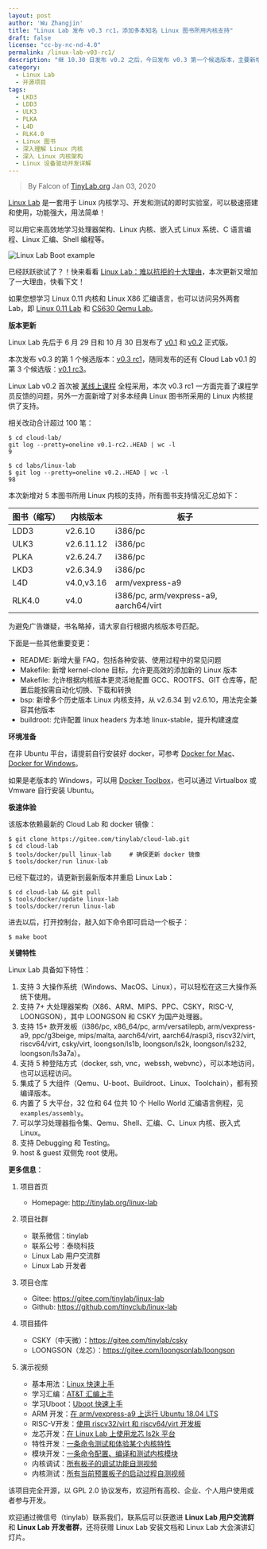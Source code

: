 ```yaml
---
layout: post
author: 'Wu Zhangjin'
title: "Linux Lab 发布 v0.3 rc1，添加多本知名 Linux 图书所用内核支持"
draft: false
license: "cc-by-nc-nd-4.0"
permalink: /linux-lab-v03-rc1/
description: "继 10.30 日发布 v0.2 之后，今日发布 v0.3 第一个候选版本，主要新增多本经典 Linux 图书所用 Linux 内核支持。"
category:
  - Linux Lab
  - 开源项目
tags:
  - LKD3
  - LDD3
  - ULK3
  - PLKA
  - L4D
  - RLK4.0
  - Linux 图书
  - 深入理解 Linux 内核
  - 深入 Linux 内核架构
  - Linux 设备驱动开发详解
---
```


> By Falcon of [TinyLab.org][1]
> Jan 03, 2020

[Linux Lab](http://tinylab.org/linux-lab) 是一套用于 Linux 内核学习、开发和测试的即时实验室，可以极速搭建和使用，功能强大，用法简单！

可以用它来高效地学习处理器架构、Linux 内核、嵌入式 Linux 系统、C 语言编程、Linux 汇编、Shell 编程等。

![Linux Lab Boot example](/wp-content/uploads/2019/12/linux-lab.jpg)

已经跃跃欲试了？！快来看看 [Linux Lab：难以抗拒的十大理由](https://tinylab.org/why-linux-lab/)，本次更新又增加了一大理由，快看下文！

如果您想学习 Linux 0.11 内核和 Linux X86 汇编语言，也可以访问另外两套 Lab，即 [Linux 0.11 Lab](http://tinylab.org/linux-0.11-lab) 和 [CS630 Qemu Lab](http://tinylab.org/cs630-qemu-lab)。


**版本更新**

Linux Lab 先后于 6 月 29 日和 10 月 30 日发布了 [v0.1](https://gitee.com/tinylab/linux-lab/tree/v0.1) 和 [v0.2](https://gitee.com/tinylab/linux-lab/tree/v0.2/) 正式版。

本次发布 v0.3 的第 1 个候选版本：[v0.3 rc1](https://gitee.com/tinylab/linux-lab/tree/v0.3-rc1/)，随同发布的还有 Cloud Lab v0.1 的第 3 个候选版：[v0.1 rc3](https://gitee.com/tinylab/cloud-lab/tree/v0.1-rc3/)。

Linux Lab v0.2 首次被 [某线上课程](https://w.url.cn/s/AMcKZ3a) 全程采用，本次 v0.3 rc1 一方面完善了课程学员反馈的问题，另外一方面新增了对多本经典 Linux 图书所采用的 Linux 内核提供了支持。

相关改动合计超过 100 笔：

    $ cd cloud-lab/
    git log --pretty=oneline v0.1-rc2..HEAD | wc -l
    9

    $ cd labs/linux-lab
    $ git log --pretty=oneline v0.2..HEAD | wc -l
    98

本次新增对 5 本图书所用 Linux 内核的支持，所有图书支持情况汇总如下：

|  图书（缩写） | 内核版本         | 板子
|---------------|------------------|-----------------
|  LDD3         | v2.6.10          | i386/pc
|  ULK3         | v2.6.11.12       | i386/pc
|  PLKA         | v2.6.24.7        | i386/pc
|  LKD3         | v2.6.34.9        | i386/pc
|  L4D          | v4.0,v3.16       | arm/vexpress-a9
|  RLK4.0       | v4.0             | i386/pc, arm/vexpress-a9, aarch64/virt

为避免广告嫌疑，书名略掉，请大家自行根据内核版本号匹配。

下面是一些其他重要变更：

* README: 新增大量 FAQ，包括各种安装、使用过程中的常见问题
* Makefile: 新增 kernel-clone 目标，允许更高效的添加新的 Linux 版本
* Makefile: 允许根据内核版本更灵活地配置 GCC、ROOTFS、GIT 仓库等，配置后能按需自动化切换、下载和转换
* bsp: 新增多个历史版本 Linux 内核支持，从 v2.6.34 到 v2.6.10，用法完全兼容其他版本
* buildroot: 允许配置 linux headers 为本地 linux-stable，提升构建速度

**环境准备**

在非 Ubuntu 平台，请提前自行安装好 docker，可参考 [Docker for Mac](https://docs.docker.com/docker-for-mac/)、[Docker for Windows](https://docs.docker.com/docker-for-windows/)。

如果是老版本的 Windows，可以用 [Docker Toolbox](https://docs.docker.com/toolbox/overview/)，也可以通过 Virtualbox 或 Vmware 自行安装 Ubuntu。

**极速体验**

该版本依赖最新的 Cloud Lab 和 docker 镜像：

    $ git clone https://gitee.com/tinylab/cloud-lab.git
    $ cd cloud-lab
    $ tools/docker/pull linux-lab     # 确保更新 docker 镜像
    $ tools/docker/run linux-lab

已经下载过的，请更新到最新版本并重启 Linux Lab：

    $ cd cloud-lab && git pull
    $ tools/docker/update linux-lab
    $ tools/docker/rerun linux-lab

进去以后，打开控制台，敲入如下命令即可启动一个板子：

    $ make boot


**关键特性**

Linux Lab 具备如下特性：

1. 支持 3 大操作系统（Windows、MacOS、Linux），可以轻松在这三大操作系统下使用。
2. 支持 7+ 大处理器架构（X86、ARM、MIPS、PPC、CSKY，RISC-V, LOONGSON），其中 LOONGSON 和 CSKY 为国产处理器。
3. 支持 15+ 款开发板（i386/pc, x86_64/pc, arm/versatilepb, arm/vexpress-a9, ppc/g3beige, mips/malta, aarch64/virt, aarch64/raspi3, riscv32/virt, riscv64/virt, csky/virt, loongson/ls1b, loongson/ls2k, loongson/ls232, loongson/ls3a7a）。
4. 支持 5 种登陆方式（docker, ssh, vnc，webssh, webvnc），可以本地访问，也可以远程访问。
5. 集成了 5 大组件（Qemu、U-boot、Buildroot、Linux、Toolchain），都有预编译版本。
6. 内置了 5 大平台，32 位和 64 位共 10 个 Hello World 汇编语言例程，见 `examples/assembly`。
7. 可以学习处理器指令集、Qemu、Shell、汇编、C、Linux 内核、嵌入式 Linux。
8. 支持 Debugging 和 Testing。
9. host & guest 双侧免 root 使用。

**更多信息**：

1. 项目首页
    - Homepage: <http://tinylab.org/linux-lab>

2. 项目社群
    - 联系微信：tinylab
    - 联系公号：泰晓科技
    - Linux Lab 用户交流群
    - Linux Lab 开发者

3. 项目仓库
    - Gitee: <https://gitee.com/tinylab/linux-lab>
    - Github:  <https://github.com/tinyclub/linux-lab>

4. 项目插件
    - CSKY（中天微）：<https://gitee.com/tinylab/csky>
    - LOONGSON（龙芯）：<https://gitee.com/loongsonlab/loongson>

5. 演示视频
    - 基本用法：[Linux 快速上手](http://showterm.io/6fb264246580281d372c6)
    - 学习汇编：[AT&T 汇编上手](http://showterm.io/0f0c2a6e754702a429269)
    - 学习Uboot：[Uboot 快速上手](http://showterm.io/11f5ae44b211b56a5d267)
    - ARM 开发：[在 arm/vexpress-a9 上运行 Ubuntu 18.04 LTS](http://showterm.io/c351abb6b1967859b7061)
    - RISC-V开发：[使用 riscv32/virt 和 riscv64/virt 开发板](http://showterm.io/37ce75e5f067be2cc017f)
    - 龙芯开发：[在 Linux Lab 上使用龙芯 ls2k 平台](http://showterm.io/1eca85a09775fd212d827)
    - 特性开发：[一条命令测试和体验某个内核特性](http://showterm.io/7edd2e51e291eeca59018)
    - 模块开发：[一条命令配置、编译和测试内核模块](http://showterm.io/26b78172aa926a316668d)
    - 内核调试：[所有板子的调试功能自测视频](http://showterm.io/0255c6a8b7d16dc116cbe)
    - 内核测试：[所有当前预置板子的启动过程自测视频](http://showterm.io/8cd2babf19e0e4f90897e)


该项目完全开源，以 GPL 2.0 协议发布，欢迎所有高校、企业、个人用户使用或者参与开发。

欢迎通过微信号（tinylab）联系我们，联系后可以获邀进 **Linux Lab 用户交流群** 和 **Linux Lab 开发者群**，还将获赠 Linux Lab 安装文档和 Linux Lab 大会演讲幻灯片。


[1]: http://tinylab.org
